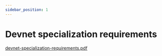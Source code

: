 ```yaml
---
sidebar_position: 1
---
```


# Devnet specialization requirements

<a id="raw-url" href="https://github.com/Radmanded/radmanded/files/9030687/devnet-specialization-requirements.pdf">devnet-specialization-requirements.pdf</a>
